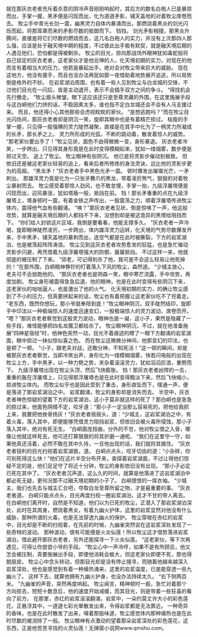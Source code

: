 就在那灰衣老者充斥着杀意的阴冷声音刚刚响起时，其后方的数名白袍人已是暴掠而出，手掌一握，黑矛便是闪现而出，化为道道矛影，铺天盖地的对着牧尘席卷而去。
牧尘手中青光长剑一震，幽黑灵力自体内暴涌而出，那燃烧着黑炎的剑光闪烁而起，将那笼罩而来的矛影尽数的抵御而下。
铛铛。
剑光矛影相撞，那黑炎升腾间，直接是将它们尽数的燃烧而去，这几名白袍人的实力，并没有上次那四人那么强，应该是处于融天境中期的程度，不过彼此出手极有默契，就是融天境后期的人遇见他们，恐怕都是得被剿杀。
牧尘的目光，掠向那战场外眼神犹如毒蛇般将自己锁定的灰衣老者，这老家伙才是他忌惮的人，化天境初期的实力，对现在的他而言有着相当大的压力，他若是暴起出手，绝对会对牧尘带来巨大的威胁。
现在这地方，他没有援手，而且也没办法再犹如那一夜借助着地势展开追逃，所以局势倒是格外的不妙。
在岩浆湖泊周围，也有着一些人见到牧尘与白龙城的交锋，不过他们目光在一闪后，皆是主动退开，表示不会插手双方之间的争斗。
“得找机会先行撤走。
”牧尘眉头微皱，眼下这应该还只是至尊灵藏的外围，在这里施展手段与这白峒他们力拼的话，不稳因素太多，谁也指不定白龙城还会不会有人马支援过来。
而且，他还得小心其他那些会虎视眈眈的家伙。
“是想逃跑吗？”而在牧尘目光闪烁间，那灰衣老者却是阴沉一笑，旋即其眼中也是有着精芒掠过。
枯瘦的手掌一握，只见得一股强横的灵力陡然凝聚，直接是在其手中化为了一柄灵力所凝成的长矛，那长矛之上。
灵力所形成的光弧，不断的跳动着，散发着惊人的威势。
“那老家伙要出手了！”牧尘见状，面色不由得微微一变，身形暴退。
灰衣老者冷笑，一步跨出，只见得其身形竟是在此时变得模糊起来，犹如一缕烟雾，数步便是掠过天空。
追上了牧尘。
牧尘眼神有些阴沉。
他已是将灵影步催动到极致。
但依旧还是被这老家伙轻易的追上，看来后者所修炼的身法灵诀，远比他的灵影步更为的高超。
“黑龙矛！”灰衣老者手中黑色光矛一震。
顿时爆发出璀璨光芒，一矛刺出。
那雄浑灵力竟是化为一只张牙舞爪的黑龙，带着凌厉煞气，狠狠的对着牧尘暴射而去。
牧尘感受着那惊人劲风，也不敢怠慢，手掌一抬，九级浮屠塔便是闪现而出，迎风暴涨，犹如塔盾一般，抵挡在前。
铛！那长矛重重的点在九级浮屠塔上，塔身顿时一震，有着金铁之声传出，一股震荡之力，顺着浮屠塔传进牧尘体内，震得他气血有些翻涌。
“咦？”那灰衣老者见状，倒是惊咦了一声，他这般攻势，就算是融天境后期的人都挡不下来，没想到却是被这诡异的黑塔给阻挡而下。
“你们给人封锁这片区域，我倒是要看看，他能支撑多久。
”灰衣老者一声冷喝，旋即眼神陡然凌厉，一步跨出，体内雄浑灵力运转，化天境的气势尽数爆发开来，手中黑矛，铺天盖地的暴刺而出，连空气都是在此时被撕裂，下方的岩浆湖泊，也是被荡起阵阵涛浪。
牧尘见到这灰衣老者攻势愈发的狂猛，也是急忙催动灵影步闪避，再凭借着九级浮屠塔强大的防御，屡屡抵挡。
不过这样一来，他就彻底的被压制了下来。
“邱老，可记得别杀了他，我可是不会这么轻易让他死掉的！”在那外围，白峒眼神狰狞的盯着落入下风的牧尘，森然道。
“少城主放心，老夫可不会放跑他的。
”那灰衣老者也是阴森一笑，眼中寒芒流露，手中攻势，再度加剧。
牧尘身形被震得急急后退，他的眼神，也是在此时变得有些阴沉下来，这老家伙的咄咄逼人，也是激出了他的火气。
化天境初期的实力，的确让牧尘感到了不小的压力，但真要拼起来的话，牧尘也有着把握让这老家伙吃不了兜着走。
“老东西，既然你想玩，那小爷就奉陪到底！”牧尘眼神阴沉，双手陡然结印，旋即手中印法以一种极端惊人的速度迅速变幻，一股极端惊人的灵力波动，席卷而开。
“嗯？”那灰衣老者察觉到这股灵力波动，眼神也是一凝，这小子，果然是隐藏了一些手段，难怪能够把四名龙魔卫都给杀了。
牧尘眼神阴沉，不过，就在他准备施展“四神星宿经”时，他神色突然一动，目光不着痕迹的瞟了一眼下方翻涌的岩浆湖面，眼中掠过一抹似惊似喜之色。
而在牧尘这微微分神间，他那变幻的印法，也是顿了一顿。
“小子，跟老夫对战，还敢分神，不知死活！”这一顿的瞬间，却是被那灰衣老者察觉，当即冷笑出声，身形化为一缕模糊烟雾，快若闪电般的出现在牧尘上方，手中黑矛，以一种力劈之势，夹杂着滚滚灵力，犹如滔滔巨浪，重劈而下。
九级浮屠塔出现在牧尘头顶，然后飞快膨胀。
铛！那灰衣老者凶悍的一击，重重的轰在浮屠塔上，只见得那浮屠塔也是在此时变得黯淡下来，然后飞快缩小，掠进牧尘体内。
而牧尘似乎也是因此受到了重击，身形直坠而下，噗通一声，便是落进了那岩浆湖泊之中。
岩浆翻涌，牧尘的身影却是消失而去。
半空中，灰衣老者神色惊疑的望着下方的岩浆湖泊，这小子莫非就这样的死了？那白峒也是急急的掠过来，他面色阴晴不定，咬牙道：“那小子一定没那么容易死的，把他给我抓上来，我要把他挫骨扬灰！”灰衣老者摇摇头，道：“少城主，这岩浆湖泊之中，有着火毒，落入其中，即便能够凭借灵力阻挡岩浆，但依旧会被火毒所侵蚀，那小子落入其中，绝对有死无生。
”白峒面庞扭曲，分外的不甘，他对牧尘恨之入骨，哪像让他就这样死去，他可还打算狠狠的将其折磨一通呢。
“我们在这里守一守，如果他真还活着，必然不敢在其中久待，一旦他出现的话，我们就将其擒住。
”灰衣老者锐利的目光扫视着岩浆湖面，道。
白峒点点头，咬牙切齿的道：“小杂碎，你可别死得这么快！”他们在这片半空分布开来，查探着岩浆湖面，不过让得他们惊疑不定的是，他们足足守了将近十分钟，牧尘的身影依旧没有出现。
“那小子必定已死在其中了。
”灰衣老者沉声道，这么久的时间，就算是他落进了这岩浆湖泊中都必死无疑，更何况那不过融天境初期的小子了。
白峒恨恨的一挥衣袖。
“少城主，我们也先去与城主汇合吧，夺取白龙至尊所留之物，才是最重要的事。
”灰衣老者道。
白峒只能点点头，目光再度扫视一圈岩浆湖泊，这才不甘的带人离去。
在白峒他们离开时，自然是不知道，他们以为已死的牧尘，正潜入了那岩浆湖泊深处，此时在其周身，燃烧着黑炎，有着九幽火护体，这里的岩浆显然对他没有什么威胁，那种所谓的火毒，也是无法穿透九幽火的保护。
牧尘穿梭在赤红的岩浆中，目光却是不断的扫视着，在先前的时候，九幽雀突然说在这岩浆深处发现了一些奇特的波动。
那种波动，很有可能便是火炎仙莲！所以牧尘这才借势落进岩浆湖泊，借此避开那灰衣老者，另外还能探寻一下火炎仙莲。
“这老家伙，等下次再遇见，可得让你尝尝小爷的手段。
”牧尘心中一声冷哼，如果不是有所顾忌，他又怎会被压制，真要施展出手段，即便他消耗会极大，但这老家伙即便不死，那也得脱层皮。
牧尘心中念头转动，但那目光却是没有停止搜寻，而随着他越来越深入岩浆深处，他也是感觉到有着一种燥热涌来，这里的岩浆温度，已是能穿透一些九幽火了。
这样下去，就算他拥有九幽火护身，也没办法持续太久。
“右下侧两百米。
”九幽雀的声音，突然再度响起。
牧尘闻言，精神顿时一振，急忙对着那个方向掠去，短短十数息后，他的速度开始减缓，而其目光，则是带着一些狂喜的看向了前方。
在那里，赤红的岩浆滚滚翻涌，岩浆中，一朵约莫丈许大小的彩色莲花，正悬浮其中，一道道七彩光晕散发出来，令得岩浆都是无法靠近。
一种奇异的香味，也是在此时散发了出来，嗅着那股味道，牧尘感觉体内那种燥热也是在此时尽数的被消除了一般。
牧尘眼神有点激动的望着那朵岩浆深处的彩色莲花，这东西，正是他苦苦寻找的火灵仙莲！无弹窗小说网www.qmshu.com。
